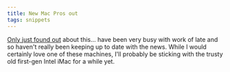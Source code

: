 ```yaml
---
title: New Mac Pros out
tags: snippets
---
```


[Only just found out](http://www.macworld.com/article/131461/2008/01/macproupdate.html) about this... have been very busy with work of late and so haven't really been keeping up to date with the news. While I would certainly love one of these machines, I'll probably be sticking with the trusty old first-gen Intel iMac for a while yet.
